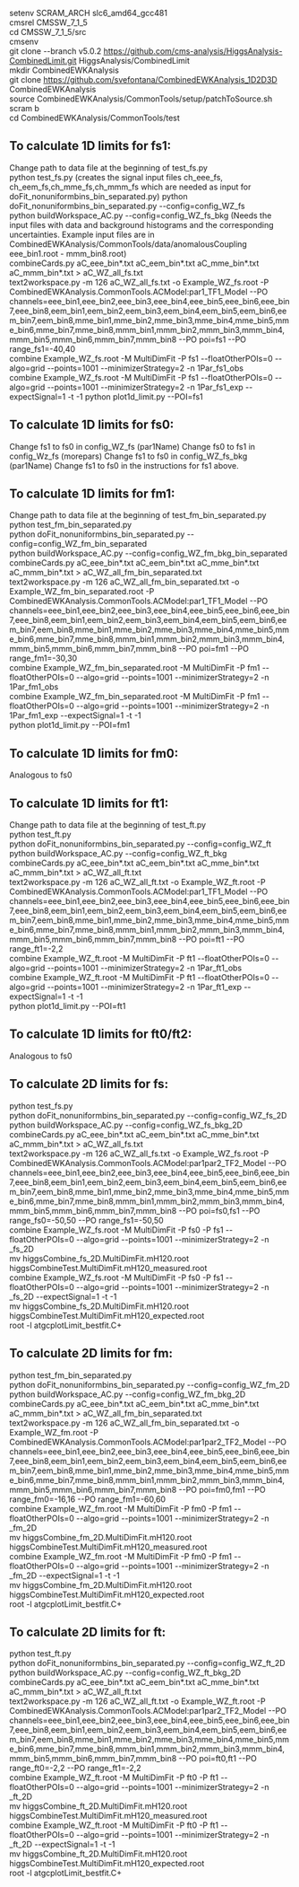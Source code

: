 setenv SCRAM_ARCH slc6_amd64_gcc481  
cmsrel CMSSW_7_1_5  
cd CMSSW_7_1_5/src  
cmsenv  
git clone  --branch v5.0.2 https://github.com/cms-analysis/HiggsAnalysis-CombinedLimit.git HiggsAnalysis/CombinedLimit  
mkdir CombinedEWKAnalysis  
git clone https://github.com/svefontana/CombinedEWKAnalysis_1D2D3D CombinedEWKAnalysis  
source CombinedEWKAnalysis/CommonTools/setup/patchToSource.sh  
scram b   
cd CombinedEWKAnalysis/CommonTools/test  

To calculate 1D limits for fs1: 
-----------------------------

Change path to data file at the beginning of test_fs.py  
python test_fs.py  (creates the signal input files ch_eee_fs, ch_eem_fs,ch_mme_fs,ch_mmm_fs which are needed as input for doFit_nonuniformbins_bin_separated.py)
python doFit_nonuniformbins_bin_separated.py --config=config_WZ_fs   
python buildWorkspace_AC.py --config=config_WZ_fs_bkg (Needs the input files with data and background histograms and the corresponding uncertainties. Example input files are in CombinedEWKAnalysis/CommonTools/data/anomalousCoupling  eee_bin1.root - mmm_bin8.root)  
combineCards.py aC_eee_bin*.txt aC_eem_bin*.txt aC_mme_bin*.txt aC_mmm_bin*.txt > aC_WZ_all_fs.txt  
text2workspace.py -m 126 aC_WZ_all_fs.txt -o Example_WZ_fs.root -P CombinedEWKAnalysis.CommonTools.ACModel:par1_TF1_Model --PO channels=eee_bin1,eee_bin2,eee_bin3,eee_bin4,eee_bin5,eee_bin6,eee_bin7,eee_bin8,eem_bin1,eem_bin2,eem_bin3,eem_bin4,eem_bin5,eem_bin6,eem_bin7,eem_bin8,mme_bin1,mme_bin2,mme_bin3,mme_bin4,mme_bin5,mme_bin6,mme_bin7,mme_bin8,mmm_bin1,mmm_bin2,mmm_bin3,mmm_bin4,mmm_bin5,mmm_bin6,mmm_bin7,mmm_bin8 --PO poi=fs1 --PO range_fs1=-40,40  
combine Example_WZ_fs.root -M MultiDimFit -P fs1 --floatOtherPOIs=0 --algo=grid --points=1001 --minimizerStrategy=2 -n 1Par_fs1_obs  
combine Example_WZ_fs.root -M MultiDimFit -P fs1 --floatOtherPOIs=0 --algo=grid --points=1001 --minimizerStrategy=2 -n 1Par_fs1_exp    --expectSignal=1 -t -1
python plot1d_limit.py --POI=fs1  

To calculate 1D limits for fs0:  
-----------------------------
Change fs1 to fs0 in config_WZ_fs (par1Name)
Change fs0 to fs1 in config_Wz_fs (morepars)
Change fs1 to fs0 in config_WZ_fs_bkg (par1Name)
Change fs1 to fs0 in the instructions for fs1 above.

To calculate 1D limits for fm1:  
----------------------------

Change path to data file at the beginning of test_fm_bin_separated.py  
python test_fm_bin_separated.py  
python doFit_nonuniformbins_bin_separated.py --config=config_WZ_fm_bin_separated   
python buildWorkspace_AC.py --config=config_WZ_fm_bkg_bin_separated  
combineCards.py aC_eee_bin*.txt aC_eem_bin*.txt aC_mme_bin*.txt aC_mmm_bin*.txt > aC_WZ_all_fm_bin_separated.txt  
text2workspace.py -m 126 aC_WZ_all_fm_bin_separated.txt -o Example_WZ_fm_bin_separated.root -P CombinedEWKAnalysis.CommonTools.ACModel:par1_TF1_Model --PO channels=eee_bin1,eee_bin2,eee_bin3,eee_bin4,eee_bin5,eee_bin6,eee_bin7,eee_bin8,eem_bin1,eem_bin2,eem_bin3,eem_bin4,eem_bin5,eem_bin6,eem_bin7,eem_bin8,mme_bin1,mme_bin2,mme_bin3,mme_bin4,mme_bin5,mme_bin6,mme_bin7,mme_bin8,mmm_bin1,mmm_bin2,mmm_bin3,mmm_bin4,mmm_bin5,mmm_bin6,mmm_bin7,mmm_bin8 --PO poi=fm1 --PO range_fm1=-30,30  
combine Example_WZ_fm_bin_separated.root -M MultiDimFit -P fm1 --floatOtherPOIs=0 --algo=grid --points=1001 --minimizerStrategy=2 -n 1Par_fm1_obs  
combine Example_WZ_fm_bin_separated.root -M MultiDimFit -P fm1 --floatOtherPOIs=0 --algo=grid --points=1001 --minimizerStrategy=2 -n 1Par_fm1_exp  --expectSignal=1 -t -1  
python plot1d_limit.py --POI=fm1  

To calculate 1D limits for fm0: 
----------------------------
Analogous to fs0  


To calculate 1D limits for ft1: 
----------------------------

Change path to data file at the beginning of test_ft.py   
python test_ft.py  
python doFit_nonuniformbins_bin_separated.py --config=config_WZ_ft   
python buildWorkspace_AC.py --config=config_WZ_ft_bkg   
combineCards.py aC_eee_bin*.txt aC_eem_bin*.txt aC_mme_bin*.txt aC_mmm_bin*.txt > aC_WZ_all_ft.txt  
text2workspace.py -m 126 aC_WZ_all_ft.txt -o Example_WZ_ft.root -P CombinedEWKAnalysis.CommonTools.ACModel:par1_TF1_Model --PO channels=eee_bin1,eee_bin2,eee_bin3,eee_bin4,eee_bin5,eee_bin6,eee_bin7,eee_bin8,eem_bin1,eem_bin2,eem_bin3,eem_bin4,eem_bin5,eem_bin6,eem_bin7,eem_bin8,mme_bin1,mme_bin2,mme_bin3,mme_bin4,mme_bin5,mme_bin6,mme_bin7,mme_bin8,mmm_bin1,mmm_bin2,mmm_bin3,mmm_bin4,mmm_bin5,mmm_bin6,mmm_bin7,mmm_bin8 --PO poi=ft1 --PO range_ft1=-2,2  
combine Example_WZ_ft.root -M MultiDimFit -P ft1 --floatOtherPOIs=0 --algo=grid --points=1001 --minimizerStrategy=2 -n 1Par_ft1_obs  
combine Example_WZ_ft.root -M MultiDimFit -P ft1 --floatOtherPOIs=0 --algo=grid --points=1001 --minimizerStrategy=2 -n 1Par_ft1_exp  --expectSignal=1 -t -1  
python plot1d_limit.py --POI=ft1  

To calculate 1D limits for ft0/ft2:
---------------------------------
Analogous to fs0


To calculate 2D limits for fs: 
-----------------------------
python test_fs.py  
python doFit_nonuniformbins_bin_separated.py --config=config_WZ_fs_2D   
python buildWorkspace_AC.py --config=config_WZ_fs_bkg_2D   
combineCards.py aC_eee_bin*.txt aC_eem_bin*.txt aC_mme_bin*.txt aC_mmm_bin*.txt > aC_WZ_all_fs.txt  
text2workspace.py -m 126 aC_WZ_all_fs.txt -o Example_WZ_fs.root -P CombinedEWKAnalysis.CommonTools.ACModel:par1par2_TF2_Model --PO channels=eee_bin1,eee_bin2,eee_bin3,eee_bin4,eee_bin5,eee_bin6,eee_bin7,eee_bin8,eem_bin1,eem_bin2,eem_bin3,eem_bin4,eem_bin5,eem_bin6,eem_bin7,eem_bin8,mme_bin1,mme_bin2,mme_bin3,mme_bin4,mme_bin5,mme_bin6,mme_bin7,mme_bin8,mmm_bin1,mmm_bin2,mmm_bin3,mmm_bin4,mmm_bin5,mmm_bin6,mmm_bin7,mmm_bin8 --PO poi=fs0,fs1 --PO range_fs0=-50,50 --PO range_fs1=-50,50  
combine Example_WZ_fs.root -M MultiDimFit -P fs0 -P fs1 --floatOtherPOIs=0 --algo=grid --points=1001 --minimizerStrategy=2 -n _fs_2D  
mv higgsCombine_fs_2D.MultiDimFit.mH120.root higgsCombineTest.MultiDimFit.mH120_measured.root  
combine Example_WZ_fs.root -M MultiDimFit -P fs0 -P fs1 --floatOtherPOIs=0 --algo=grid --points=1001 --minimizerStrategy=2 -n _fs_2D --expectSignal=1 -t -1  
mv higgsCombine_fs_2D.MultiDimFit.mH120.root higgsCombineTest.MultiDimFit.mH120_expected.root  
root -l atgcplotLimit_bestfit.C+  

To calculate 2D limits for fm:    
-----------------------------  
python test_fm_bin_separated.py  
python doFit_nonuniformbins_bin_separated.py --config=config_WZ_fm_2D  
python buildWorkspace_AC.py --config=config_WZ_fm_bkg_2D  
combineCards.py aC_eee_bin*.txt aC_eem_bin*.txt aC_mme_bin*.txt aC_mmm_bin*.txt > aC_WZ_all_fm_bin_separated.txt  
text2workspace.py -m 126 aC_WZ_all_fm_bin_separated.txt -o Example_WZ_fm.root -P CombinedEWKAnalysis.CommonTools.ACModel:par1par2_TF2_Model --PO channels=eee_bin1,eee_bin2,eee_bin3,eee_bin4,eee_bin5,eee_bin6,eee_bin7,eee_bin8,eem_bin1,eem_bin2,eem_bin3,eem_bin4,eem_bin5,eem_bin6,eem_bin7,eem_bin8,mme_bin1,mme_bin2,mme_bin3,mme_bin4,mme_bin5,mme_bin6,mme_bin7,mme_bin8,mmm_bin1,mmm_bin2,mmm_bin3,mmm_bin4,mmm_bin5,mmm_bin6,mmm_bin7,mmm_bin8 --PO poi=fm0,fm1 --PO range_fm0=-16,16 --PO range_fm1=-60,60  
combine Example_WZ_fm.root -M MultiDimFit -P fm0 -P fm1 --floatOtherPOIs=0 --algo=grid --points=1001 --minimizerStrategy=2 -n _fm_2D  
mv higgsCombine_fm_2D.MultiDimFit.mH120.root higgsCombineTest.MultiDimFit.mH120_measured.root  
combine Example_WZ_fm.root -M MultiDimFit -P fm0 -P fm1 --floatOtherPOIs=0 --algo=grid --points=1001 --minimizerStrategy=2 -n _fm_2D --expectSignal=1 -t -1  
mv higgsCombine_fm_2D.MultiDimFit.mH120.root higgsCombineTest.MultiDimFit.mH120_expected.root  
root -l atgcplotLimit_bestfit.C+  

To calculate 2D limits for ft:     
-----------------------------  
python test_ft.py  
python doFit_nonuniformbins_bin_separated.py --config=config_WZ_ft_2D  
python buildWorkspace_AC.py --config=config_WZ_ft_bkg_2D   
combineCards.py aC_eee_bin*.txt aC_eem_bin*.txt aC_mme_bin*.txt aC_mmm_bin*.txt > aC_WZ_all_ft.txt  
text2workspace.py -m 126 aC_WZ_all_ft.txt -o Example_WZ_ft.root -P CombinedEWKAnalysis.CommonTools.ACModel:par1par2_TF2_Model --PO channels=eee_bin1,eee_bin2,eee_bin3,eee_bin4,eee_bin5,eee_bin6,eee_bin7,eee_bin8,eem_bin1,eem_bin2,eem_bin3,eem_bin4,eem_bin5,eem_bin6,eem_bin7,eem_bin8,mme_bin1,mme_bin2,mme_bin3,mme_bin4,mme_bin5,mme_bin6,mme_bin7,mme_bin8,mmm_bin1,mmm_bin2,mmm_bin3,mmm_bin4,mmm_bin5,mmm_bin6,mmm_bin7,mmm_bin8 --PO poi=ft0,ft1 --PO range_ft0=-2,2 --PO range_ft1=-2,2  
combine Example_WZ_ft.root -M MultiDimFit -P ft0 -P ft1 --floatOtherPOIs=0 --algo=grid --points=1001 --minimizerStrategy=2 -n _ft_2D  
mv higgsCombine_ft_2D.MultiDimFit.mH120.root higgsCombineTest.MultiDimFit.mH120_measured.root  
combine Example_WZ_ft.root -M MultiDimFit -P ft0 -P ft1 --floatOtherPOIs=0 --algo=grid --points=1001 --minimizerStrategy=2 -n _ft_2D --expectSignal=1 -t -1  
mv higgsCombine_ft_2D.MultiDimFit.mH120.root higgsCombineTest.MultiDimFit.mH120_expected.root  
root -l atgcplotLimit_bestfit.C+  

